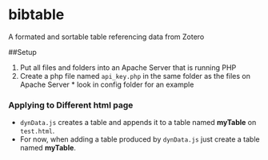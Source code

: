 # bibtable #
A formated and sortable table referencing  data from Zotero

##Setup 

1. Put all files and folders into an Apache Server that is running PHP
2. Create a php file named `api_key.php` in the same folder as the files on Apache Server
       * look in config folder for an example

### Applying to Different html page ###
* `dynData.js` creates a table and appends it to a table named **myTable** on `test.html`.
* For now, when adding a table produced by `dynData.js` just create a table named **myTable**.